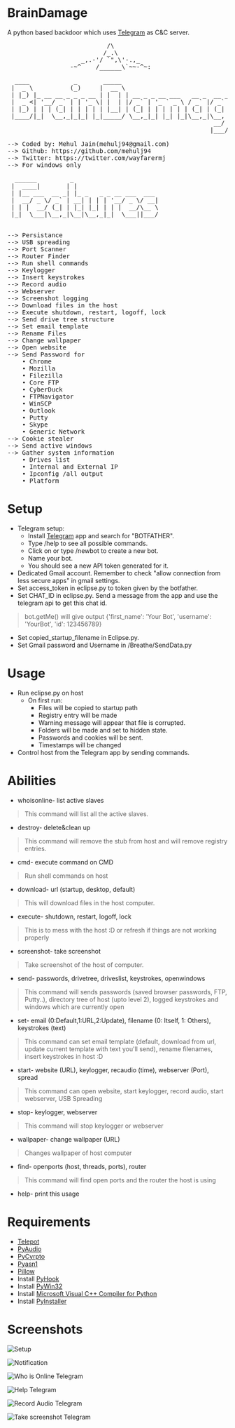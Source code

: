 # BrainDamage
A python based backdoor which uses [Telegram](https://telegram.org/) as C&C server.

<pre>
                           /\
                          /_.\
                    _,.-'/ `",\'-.,_
                 -~^    /______\`~~-^~:

  ____            _       _____                                   
 |  _ \          (_)     |  __ \                                  
 | |_) |_ __ __ _ _ _ __ | |  | | __ _ _ __ ___   __ _  __ _  ___ 
 |  _ <| '__/ _` | | '_ \| |  | |/ _` | '_ ` _ \ / _` |/ _` |/ _ \
 | |_) | | | (_| | | | | | |__| | (_| | | | | | | (_| | (_| |  __/
 |____/|_|  \__,_|_|_| |_|_____/ \__,_|_| |_| |_|\__,_|\__, |\___|
                                                        __/ |     
                                                       |___/      

--> Coded by: Mehul Jain(mehulj94@gmail.com)
--> Github: https://github.com/mehulj94
--> Twitter: https://twitter.com/wayfarermj
--> For windows only

  ______         _                       
 |  ____|       | |                      
 | |__ ___  __ _| |_ _   _ _ __ ___  ___ 
 |  __/ _ \/ _` | __| | | | '__/ _ \/ __|
 | | |  __/ (_| | |_| |_| | | |  __/\__ \
 |_|  \___|\__,_|\__|\__,_|_|  \___||___/
                                         

--> Persistance
--> USB spreading
--> Port Scanner
--> Router Finder
--> Run shell commands
--> Keylogger
--> Insert keystrokes
--> Record audio
--> Webserver
--> Screenshot logging
--> Download files in the host
--> Execute shutdown, restart, logoff, lock
--> Send drive tree structure
--> Set email template
--> Rename Files
--> Change wallpaper
--> Open website
--> Send Password for
    • Chrome
    • Mozilla
    • Filezilla
    • Core FTP
    • CyberDuck
    • FTPNavigator
    • WinSCP
    • Outlook
    • Putty
    • Skype
    • Generic Network
--> Cookie stealer
--> Send active windows
--> Gather system information
    • Drives list
    • Internal and External IP
    • Ipconfig /all output
    • Platform
</pre>

# Setup
* Telegram setup:
  * Install [Telegram](https://telegram.org/) app and search for "BOTFATHER".
  * Type /help to see all possible commands.
  * Click on or type /newbot to create a new bot.
  * Name your bot.
  * You should see a new API token generated for it.
* Dedicated Gmail account. Remember to check "allow connection from less secure apps" in gmail settings.
* Set access_token in eclipse.py to token given by the botfather.
* Set CHAT_ID in eclipse.py. Send a message from the app and use the telegram api to get this chat id.
> bot.getMe() will give output {'first_name': 'Your Bot', 'username': 'YourBot', 'id': 123456789}
* Set copied_startup_filename in Eclipse.py.
* Set Gmail password and Username in /Breathe/SendData.py

# Usage
* Run eclipse.py on host
  * On first run:
    * Files will be copied to startup path
    * Registry entry will be made
    * Warning message will appear that file is corrupted.
    * Folders will be made and set to hidden state.
    * Passwords and cookies will be sent.
    * Timestamps will be changed
* Control host from the Telegram app by sending commands.

# Abilities
* whoisonline- list active slaves
> This command will list all the active slaves.

* destroy- delete&clean up
> This command will remove the stub from host and will remove registry entries.

* cmd- execute command on CMD
> Run shell commands on host

* download- url (startup, desktop, default)
> This will download files in the host computer.

* execute- shutdown, restart, logoff, lock
> This is to mess with the host :D or refresh if things are not working properly

* screenshot- take screenshot
> Take screenshot of the host of computer.

* send- passwords, drivetree, driveslist, keystrokes, openwindows
> This command will sends passwords (saved browser passwords, FTP, Putty..), directory tree of host (upto level 2), logged keystrokes and windows which are currently open

* set- email (0:Default,1:URL,2:Update), filename (0: Itself, 1: Others), keystrokes (text)
> This command can set email template (default, download from url, update current template with text you'll send), rename filenames, insert keystrokes in host :D

* start- website (URL), keylogger, recaudio (time), webserver (Port), spread
> This command can open website, start keylogger, record audio, start webserver, USB Spreading

* stop- keylogger, webserver
> This command will stop keylogger or webserver

* wallpaper- change wallpaper (URL)
> Changes wallpaper of host computer

* find- openports (host, threads, ports), router
> This command will find open ports and the router the host is using

* help- print this usage

# Requirements
* [Telepot](https://github.com/nickoala/telepot)
* [PyAudio](https://people.csail.mit.edu/hubert/pyaudio/)
* [PyCyrpto](http://www.voidspace.org.uk/python/modules.shtml#pycrypto)
* [Pyasn1](https://pypi.python.org/pypi/pyasn1)
* [Pillow](https://pillow.readthedocs.io/en/latest/installation.html)
* Install [PyHook](https://sourceforge.net/projects/pyhook/)
* Install [PyWin32](https://sourceforge.net/projects/pywin32/)
* Install [Microsoft Visual C++ Compiler for Python](https://www.microsoft.com/en-us/download/details.aspx?id=44266)
* Install [PyInstaller](http://www.pyinstaller.org/)

# Screenshots

![Setup](https://image.ibb.co/mkWNRF/Capture.png)

![Notification](https://image.ibb.co/kCey0a/IMG_0009.jpg)

![Who is Online Telegram](https://image.ibb.co/f20GmF/IMG_0006.jpg)

![Help Telegram](https://image.ibb.co/bZHJ0a/IMG_0004.jpg)

![Record Audio Telegram](https://image.ibb.co/dA3fDv/IMG_0005.jpg)

![Take screenshot Telegram](https://image.ibb.co/buPntv/IMG_0007.jpg)

